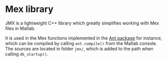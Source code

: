 
# Mex library

JMX is a lightweight C++ library which greatly simplifies working with Mex files in Matlab.

It is used in the Mex functions implemented in the [Ant package](ant/index) for instance, which can be compiled by calling `ant.compile()` from the Matlab console.
The sources are located in folder `jmx/`, which is added to the path when calling `dk_startup()`. 
